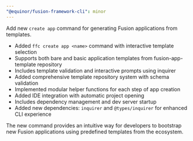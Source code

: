 ```yaml
---
"@equinor/fusion-framework-cli": minor
---
```


Add new `create app` command for generating Fusion applications from templates.

- Added `ffc create app <name>` command with interactive template selection
- Supports both bare and basic application templates from fusion-app-template repository
- Includes template validation and interactive prompts using inquirer
- Added comprehensive template repository system with schema validation
- Implemented modular helper functions for each step of app creation
- Added IDE integration with automatic project opening
- Includes dependency management and dev server startup
- Added new dependencies: `inquirer` and `@types/inquirer` for enhanced CLI experience

The new command provides an intuitive way for developers to bootstrap new Fusion applications using predefined templates from the ecosystem.
